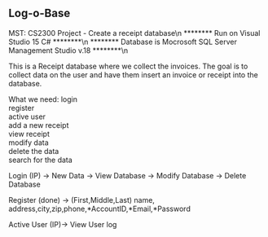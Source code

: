 ## Log-o-Base
MST: CS2300 Project - Create a receipt database\n
********	Run on Visual Studio 15 C#					********\n
********	Database is Mocrosoft SQL Server Management Studio v.18		********\n

This is a Receipt database where we collect the invoices.
The goal is to collect data on the user and have them insert an invoice or receipt into the database.

What we need:
login			
register		
active user		
add a new receipt	
view receipt		
modify data		
delete the data		
search for the data	



Login (IP)	-> New Data
		-> View Database
		-> Modify Database
		-> Delete Database

Register (done)	-> (First,Middle,Last) name, address,city,zip,phone,*AccountID,*Email,*Password

Active User (IP)-> View User log
